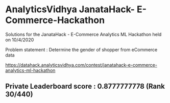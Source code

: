 
# AnalyticsVidhya JanataHack- E-Commerce-Hackathon

Solutions for the JanataHack - E-Commerce Analytics ML Hackathon held on 10/4/2020

Problem statement :  Determine the gender of shopper from eCommerce data 

https://datahack.analyticsvidhya.com/contest/janatahack-e-commerce-analytics-ml-hackathon

## Private Leaderboard score : 0.8777777778 (Rank 30/440)
